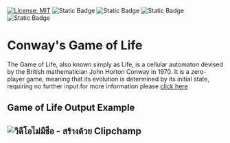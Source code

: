 [![License: MIT](https://img.shields.io/badge/License-MIT-yellow.svg)](https://opensource.org/licenses/MIT) ![Static Badge](https://img.shields.io/badge/Python-3.12-green?logo=Python&logoColor=%25230098FF&link=https%3A%2F%2Fwww.python.org%2Fdownloads%2Frelease%2Fpython-3120%2F) ![Static Badge](https://img.shields.io/badge/Website-Jittapatrick-blue?logo=README&logoColor=%23999999&link=https%3A%2F%2Fbit.ly%2Fjittapatrick) ![Static Badge](https://img.shields.io/badge/Github-patrick2544-black?logo=Github&logoColor=%25230098FF&link=https%3A%2F%2Fgithub.com%2FPatrick2544) ![Static Badge](https://img.shields.io/badge/Paypal-donate-purple?logo=Paypal&logoColor=%25230098FF&link=https%3A%2F%2Fpaypal.me%2Fsjpmiles%3Fcountry.x%3DTH%26locale.x%3Dth_TH)



# Conway's Game of Life
The Game of Life, also known simply as Life, is a cellular automaton devised by the British mathematician John Horton Conway in 1970. It is a zero-player game, meaning that its evolution is determined by its initial state, requiring no further input.for more information please [click here](https://en.wikipedia.org/wiki/Conway%27s_Game_of_Life)

## Game of Life Output Example

![วิดีโอไม่มีชื่อ - สร้างด้วย Clipchamp](https://github.com/Patrick2544/Game_of_Life_Python/assets/52234759/bfbbf4be-bbf7-4ffe-bcae-2050315da068)
---
